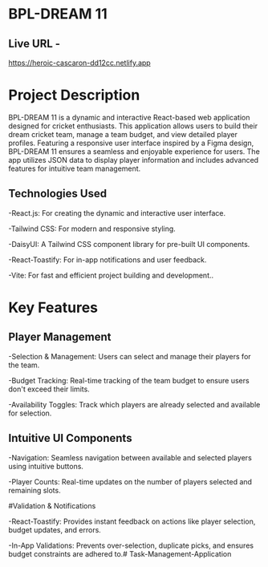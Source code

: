 # BPL-DREAM 11
## Live URL - 
https://heroic-cascaron-dd12cc.netlify.app

# Project Description

BPL-DREAM 11 is a dynamic and interactive React-based web application designed for cricket enthusiasts. This application allows users to build their dream cricket team, manage a team budget, and view detailed player profiles. Featuring a responsive user interface inspired by a Figma design, BPL-DREAM 11 ensures a seamless and enjoyable experience for users. The app utilizes JSON data to display player information and includes advanced features for intuitive team management.

## Technologies Used
-React.js: For creating the dynamic and interactive user interface.

-Tailwind CSS: For modern and responsive styling.

-DaisyUI: A Tailwind CSS component library for pre-built UI components.

-React-Toastify: For in-app notifications and user feedback.

-Vite: For fast and efficient project building and development..

# Key Features

## Player Management

-Selection & Management: Users can select and manage their players for the team.

-Budget Tracking: Real-time tracking of the team budget to ensure users don't exceed their limits.

-Availability Toggles: Track which players are already selected and available for selection.

## Intuitive UI Components

-Navigation: Seamless navigation between available and selected players using intuitive buttons.

-Player Counts: Real-time updates on the number of players selected and remaining slots.

#Validation & Notifications

-React-Toastify: Provides instant feedback on actions like player selection, budget updates, and errors.

-In-App Validations: Prevents over-selection, duplicate picks, and ensures budget constraints are adhered to.#   T a s k - M a n a g e m e n t - A p p l i c a t i o n  
 